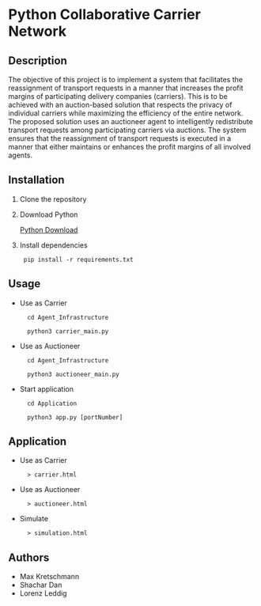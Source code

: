 # Python Collaborative Carrier Network

## Description
The objective of this project is to implement a system that facilitates the reassignment of transport requests in a manner that increases the profit margins of participating delivery companies (carriers). This is to be achieved with an auction-based solution that respects the privacy of individual carriers while maximizing the efficiency of the entire network. The proposed solution uses an auctioneer agent to intelligently redistribute transport requests among participating carriers via auctions. The system ensures that the reassignment of transport requests is executed in a manner that either maintains or enhances the profit margins of all involved agents.

## Installation

1. Clone the repository

2. Download Python

    [Python Download](https://www.python.org/downloads)

3. Install dependencies

        pip install -r requirements.txt
        
## Usage 

* Use as Carrier
    
        cd Agent_Infrastructure

        python3 carrier_main.py

* Use as Auctioneer

        cd Agent_Infrastructure

        python3 auctioneer_main.py

* Start application

        cd Application
        
        python3 app.py [portNumber]

## Application

* Use as Carrier
    
        > carrier.html


* Use as Auctioneer

        > auctioneer.html


* Simulate

        > simulation.html


## Authors

- Max Kretschmann
- Shachar Dan
- Lorenz Leddig
